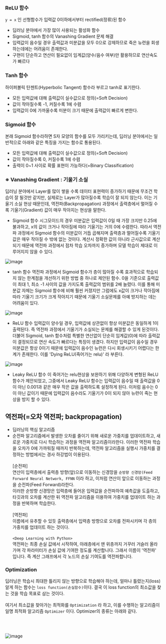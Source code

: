### ReLU 함수
`y = x` 인 선형함수가 입력값 0이하에서부터 rectified(정류)된 함수

- 딥러닝 분야에서 가장 많이 사용되는 활성화 함수
- Sigmoid, tanh 함수의 Vanashing Gradient 문제 해결
- 입력값이 음수일 경우 출력값과 미분값을 모두 0으로 강제하므로 죽은 뉴련을 회생하는데에는 어려움이 존재한다.
- 구현이 단순하고 연산이 필요없이 임계값(양수/음수 여부)만 활용하므로 연산속도가 빠르다

### Tanh 함수
하이퍼볼릭 탄젠트(Hyperbolic Tangent) 함수라 부르고 tanh로 표기한다.
- 모든 입력값에 대해 출력값이 실수값으로 정의(=Soft Decision)
- 값이 작아질수록 -1, 커질수록 1에 수렴
- 입력값이 0에 가까울수록 미분이 크기 때문에 출력값이 빠르게 변한다.

### Sigmoid 함수
본래 Sigmoid 함수라하면 S자 모양의 함수를 모두 가리키는데, 딥러닝 분야에서는 일반적으로 아래와 같은 특징을 가지는 함수로 통용된다.
- 모든 입력값에 대해 출력값이 실수값으로 정의(=Soft Decision)
- 값이 작아질수록 0, 커질수록 1에 수렴
- 출력이 0~1 사이로 확률 표현이 가능하다(=Binary Classification)

### ※ Vanashing Gradient : 기울기 소실
딥러닝 분야에서 Layer를 많이 쌓을 수록 데이터 표현력이 증가하기 때문에 무조건 학습이 잘 될것만 같지만, 실제로는 Layer가 많아질수록 학습이 잘 되지 않는다. 이는 기울기 소실 현상 때문인데, 역전파(Backpropagation) 과정에서 출력층에서 멀어질 수록 기울기(Gradient) 값이 매우 작아지는 현상을 말한다.
- Sigmoid 함수
시그모이드의 경우 미분값은 입력값이 0일 때 가장 크지만 0.25에 불과하고, x의 값이 크거나 작아짐에 따라 기울기는 거의 0에 수렴한다. 따라서 역전파 과정에서 Sigmoid 함수의 미분값이 거듭 곱해지며 출력층과 멀어질수록 기울기 값은 매우 작아질 수 밖에 없는 것이다. 계산시 정확한 값이 아니라 근사값으로 계산되기 때문에 역전파 과정에서 점차 학습 오차까지 증가하며 모델 학습이 제대로 이루어지지 않을 수 있다.

![image](https://user-images.githubusercontent.com/51469989/212632155-76039611-35b2-4089-b5d0-f4ab910eac6d.png)

- tanh 함수
역전파 과정에서 Sigmoid 함수가 층이 많아질 수록 효과적으로 학습되지 않는 한계점을 개선하기 위한 방법 중 하나로 제안된 함수. 0을 기준으로 출력값이 최대 1, 최소 -1 사이의 값을 가지도록 출력값의 범위를 2배 늘렸다. 이를 통해 미분값 자체는 Sigmoid 함수에 비해 훨씬 커졌지만 그럼에도 x값이 크거나 작아짐에 따라 기울기 크기가 크게 작아지기 때문에 기울기 소실문제를 아예 방지하는 데는 어려움이 있다.

![image](https://user-images.githubusercontent.com/51469989/212632228-0f2ecc5f-7cbd-47ec-95bb-e6c58ffb88a7.png)

- ReLU 함수
입력값이 양수일 경우, 입력값에 상관없이 항상 미분값은 동일하게 1이 출력된다. 즉 역전파 과정에서 기울기가 소실되는 문제를 해결할 수 있게 된것이다. 더불어 Sigmoid, tanh 함수처럼 특별한 연산없이 단순히 임계값(0)에 따라 출력값이 결정되므로 연산 속도가 빠르다는 특징이 생겼다.
하지만 입력값이 음수일 경우 미분값은 항상 0이기 때문에 입력값이 음수인 뉴런은 다시 회생시키기 어렵다는 한계가 존재한다. 이를 'Dying ReLU(죽어가는 relu)' 라 부른다.

![image](https://user-images.githubusercontent.com/51469989/212632301-ca453e4a-383a-481d-8263-224a6ffba29d.png)


- Leaky ReLU 함수
이 죽어가는 relu현상을 보완하기 위해 다양하게 변형된 ReLU 함수가 제안되었고, 그중에서 Leaky ReLU 함수는 입력값이 음수일 때 출력값을 0이 아닌 0.001과 같은 매우 작은 값을 출력하도록 설정하게 된다. 이처럼 음수는 0이 아닌 값이기 때문에 입력값이 음수라도 기울기가 0이 되지 않아 뉴련이 죽는 현상을 방지 할 수 있다.

## 역전파(=오차 역전파; backpropagation)
- 딥러닝의 핵심 알고리즘
- 순전파 알고리즘에서 발생한 오차를 줄이기 위해 새로운 가중치를 업데이트하고, 새로운 가중치로 다시 학습하는 과정을 역전파 알고리즘이라한다. 이러한 역전파 학습을 오차가 0에 가까워질 때까지 반복하는데, 역전파 알고리즘을 실행시 가중치를 결정하는 방법에서는 경사 하강법이 이용된다.
<br><br>
[순전파]<br>
연산이 입력층에서 출력층 방향(앞)으로 이동하는 신경망을 `순방향 신경망(Feed Forward Neural Network, FFNN` 이라 하고, 이처럼 연산이 앞으로 이동하는 과정을 순전파(Feed Forward)라한다. <br>
이러한 순방향 신경망은 입력층에 들어온 입력값을 순전파하여 예측값을 도출하고, 타깃과의 오차를 계산한 뒤 역전파 알고리즘을 이용하여 가중치를 업데이트 하는 과정을 반복하며 학습한다.
<br><br>
[역전파]<br>
이름에서 유추할 수 있듯 출력층에서 입력층 방향으로 오차를 전파시키며 각 층의 가중치를 업데이트 하는 것이다.<br><br>
`<Deep Learning with Python>`<br>
역전파는 최종 손실 값에서 시작하여, 아래층에서 맨 위층까지 거꾸러 거슬러 올라가며 각 파라미터가 손실 값에 기여한 정도를 계산합니다. 그래서 이름이 '역전파' 입니다. 즉 계산 그래프에서 각 노드의 손실 기여도를 역전파합니다.

### Optimization
딥러닝은 학습시 최대한 틀리지 않는 방향으로 학습해야 하는데, 얼마나 틀렸는지(loss) 알게 하는 함수는 `loss function(손실함수)`이다. 결국 이 loss function의 최소값을 찾는 것을 학습 목표로 삼는 것이다.
<br><br>
여기서 최소값을 찾아가는 최적화를 `Optimization` 라 하고, 이를 수행하는 알고리즘이 일명 최적화 알고리즘 `Optimizer` 이다. Optimizer의 종류는 아래와 같다.

<br><br>

![image](https://user-images.githubusercontent.com/51469989/212634412-e9fb0cf3-73ef-4854-b949-5ee849bff730.png)
